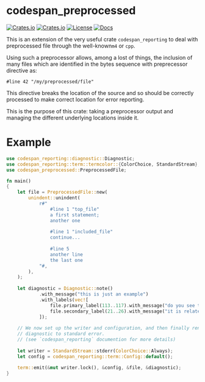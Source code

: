 # codespan_preprocessed

[![Crates.io](https://img.shields.io/crates/v/codespan_preprocessed?style=flat)](https://crates.io/crates/codespan_preprocessed)
[![Crates.io](https://img.shields.io/crates/d/codespan_preprocessed?style=flat)](https://crates.io/crates/codespan_preprocessed)
[![License](https://img.shields.io/badge/license-MIT-blue?style=flat)](https://crates.io/crates/codespan_preprocessed)
[![Docs](https://img.shields.io/docsrs/codespan_preprocessed)](https://docs.rs/codespan_preprocessed)


This is an extension of the very useful crate `codespan_reporting` 
to deal with preprocessed file through the well-known`m4` or `cpp`.

Using such a preprocessor allows, among a lost of things, the
inclusion of many files which are identified in the bytes sequence
with preprecessor directive as:

`#line 42 "/my/preprocessed/file"`

This directive breaks the location of the source and so
should be correctly processed to make correct location
for error reporting.

This is the purpose of this crate: taking a preprocessor
output and managing the different underlying locations
 inside it.

# Example


```rust
use codespan_reporting::diagnostic::Diagnostic;
use codespan_reporting::term::termcolor::{ColorChoice, StandardStream};
use codespan_preprocessed::PreprocessedFile;

fn main()
{
    let file = PreprocessedFile::new(   
        unindent::unindent(
            r#"
                #line 1 "top_file"
                a first statement;
                another one
    
                #line 1 "included_file"
                continue...
    
                #line 5
                another line
                the last one
            "#,
        ),
    );
   
    let diagnostic = Diagnostic::note()
            .with_message("this is just an example")
            .with_labels(vec![
                file.primary_label(113..117).with_message("do you see that ?"),
                file.secondary_label(21..26).with_message("it is related to this")
            ]);
   
    // We now set up the writer and configuration, and then finally render the
    // diagnostic to standard error.
    // (see `codespan_reporting` documention for more details)
   
    let writer = StandardStream::stderr(ColorChoice::Always);
    let config = codespan_reporting::term::Config::default();
   
    term::emit(&mut writer.lock(), &config, &file, &diagnostic);
}
```
